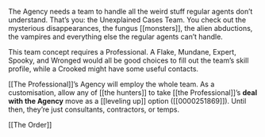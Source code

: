 
The Agency needs a team to handle all the weird stuff regular agents don’t understand. That’s you: the Unexplained Cases Team. You check out the mysterious disappearances, the fungus [[monsters]], the alien abductions, the vampires and everything else the regular agents can’t handle.

This team concept requires a Professional. A Flake, Mundane, Expert, Spooky, and Wronged would all be good choices to fill out the team’s skill profile, while a Crooked might have some useful contacts.

[[The Professional]]’s Agency will employ the whole team. As a customisation, allow any of [[the hunters]] to take [[the Professional]]’s **deal with the Agency** move as a [[leveling up]] option ([[0000251869]]). Until then, they’re just consultants, contractors, or temps.

[[The Order]]
